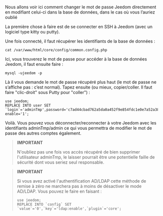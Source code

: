Nous allons voir ici comment changer le mot de passe Jeedom directement
en modifiant celui-ci dans la base de données, dans le cas où vous l’auriez oublié 

La première chose à faire est de se connecter en SSH à Jeedom (avec un
logiciel type kitty ou putty).

Une fois connecté, il faut récupérer les identifiants de la base de
données :

``` {.bash}
cat /var/www/html/core/config/common.config.php
```

Ici, vous trouverez le mot de passe pour accéder à la base de données
Jeedom, il faut ensuite faire :

``` {.bash}
mysql -ujeedom -p
```

Là il vous demande le mot de passe récupéré plus haut (le mot de passe
ne s’affiche pas : c’est normal). Tapez ensuite (ou mieux,
copier/coller. Il faut faire "clic-droit" sous Putty pour "coller") :

``` {.bash}
use jeedom;
REPLACE INTO user SET `login`='adminTmp',password='c7ad44cbad762a5da0a452f9e854fdc1e0e7a52a38015f23f3eab1d80b931dd472634dfac71cd34ebc35d16ab7fb8a90c81f975113d6c7538dc69dd8de9077ec',profils='admin', enable='1';
```

Voilà. Vous pouvez vous déconnecter/reconnecter à votre Jeedom avec les
identifiants adminTmp/admin ce qui vous permettra de modifier le mot de
passe des autres comptes également.

>**IMPORTANT**
>
>N'oubliez pas une fois vos accès récupéré de bien supprimer l'utilisateur adminTmp, le laisser pourrait être une potentielle
faille de sécurité dont vous seriez seul responsable.

>**IMPORTANT**
>
> Si vous avez activé l'authentification AD/LDAP cette méthode de remise à zéro ne marchera pas à moins de désactiver le mode AD/LDAP. Vous pouvez le faire en faisant : 
>``` {.bash}
>use jeedom;
>REPLACE INTO `config` SET `value`='0',`key`='ldap:enable',`plugin`='core';
>```
